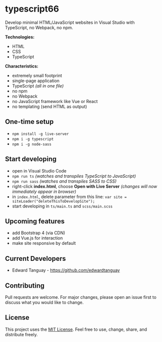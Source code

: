 # typescript66

Develop minimal HTML/JavaScript websites in Visual Studio with TypeScript, no Webpack, no npm.

**Technologies:**

- HTML
- CSS
- TypeScript

**Characteristics:**
- extremely small footprint
- single-page application
- TypeScript *(all in one file)*
- no npm
- no Webpack
- no JavaScript framework like Vue or React
- no templating (send HTML as output)

## One-time setup
- `npm install -g live-server`
- `npm i -g typescript`
- `npm i -g node-sass`

## Start developing
- open in Visual Studio Code
- `npm run ts` *(watches and transpiles TypeScript to JavaScript)*
- `npm run sass` *(watches and transpiles SASS to CSS)*
- right-click **index.html**, choose **Open with Live Server** *(changes will now immediately appear in browser)*
- in `index.html`, delete parameter from this line: `var site = siteLoader("deleteThisToDevelopSite");`
- start developing in `ts/main.ts` and `scss/main.scss` 

## Upcoming features
- add Bootstrap 4 (via CDN)
- add Vue.js for interaction
- make site responsive by default

## Current Developers

* Edward Tanguay - https://github.com/edwardtanguay

## Contributing
Pull requests are welcome. For major changes, please open an issue first to discuss what you would like to change.

## License

This project uses the [MIT License](https://choosealicense.com/licenses/mit). Feel free to use, change, share, and distribute freely.